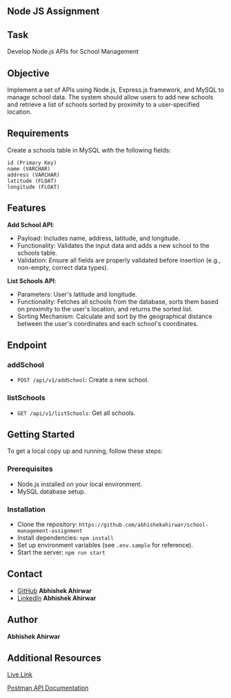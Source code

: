 ## Node JS Assignment 

## Task
Develop Node.js APIs for School Management

## Objective
 Implement a set of APIs using Node.js, Express.js framework, and MySQL to manage school data. The system should allow users to add new schools and retrieve a list of schools sorted by proximity to a user-specified location.

## Requirements
Create a schools table in MySQL with the following fields:

```
id (Primary Key)
name (VARCHAR)
address (VARCHAR)
latitude (FLOAT)
longitude (FLOAT)
```

## Features

**Add School API**: 
* Payload: Includes name, address, latitude, and longitude. 
* Functionality: Validates the input data and adds a new school to the schools table. 
* Validation: Ensure all fields are properly validated before insertion (e.g., non-empty, correct data types).

**List Schools API**:
* Parameters: User's latitude and longitude.
* Functionality: Fetches all schools from the database, sorts them based on proximity to the user's location, and returns the sorted list.
* Sorting Mechanism: Calculate and sort by the geographical distance between the user's coordinates and each school's coordinates.

## Endpoint

### addSchool

* `POST /api/v1/addSchool`: Create a new school.

### listSchools

* `GET /api/v1/listSchools`: Get all schools.

## Getting Started

To get a local copy up and running, follow these steps:

### Prerequisites

* Node.js installed on your local environment.
* MySQL database setup.

### Installation

* Clone the repository: `https://github.com/abhishekahirwar/school-management-assignment`
* Install dependencies: `npm install`
* Set up environment variables (see `.env.sample` for reference).
* Start the server: `npm run start`

## Contact

* [GitHub](https://github.com/abhishekahirwar) **Abhishek Ahirwar**
* [LinkedIn](https://www.linkedin.com/in/abhishek-ahirwar-85951b217/) **Abhishek Ahirwar**

## Author

**Abhishek Ahirwar**

## Additional Resources

[Live Link](https://school-management-assignment-3quc.onrender.com)

[Postman API Documentation](https://documenter.getpostman.com/view/24521993/2sAYBaApaf)
